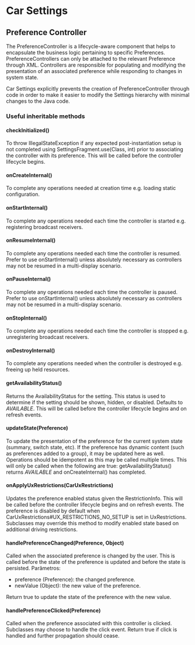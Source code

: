 # Car Settings
## Preference Controller
The PreferenceController is a lifecycle-aware component that helps to encapsulate the business logic pertaining to specific Preferences. PreferenceControllers can only be attached to the relevant Preference through XML. Controllers are responsible for populating and modifying the presentation of an associated preference while responding to changes in system state.

Car Settings explicitly prevents the creation of PreferenceController through code in order to make it easier to modify the Settings hierarchy with minimal changes to the Java code.

### Useful inheritable methods
#### **checkInitialized()**
To throw IllegalStateException if any expected post-instantiation setup is not completed using SettingsFragment.use(Class, int) prior to associating the controller with its preference. This will be called before the controller lifecycle begins.

#### **onCreateInternal()**
To complete any operations needed at creation time e.g. loading static configuration.

#### **onStartInternal()**
To complete any operations needed each time the controller is started e.g. registering broadcast receivers.

#### **onResumeInternal()**
To complete any operations needed each time the controller is resumed. Prefer to use onStartInternal() unless absolutely necessary as controllers may not be resumed in a multi-display scenario.

#### **onPauseInternal()**
To complete any operations needed each time the controller is paused. Prefer to use onStartInternal() unless absolutely necessary as controllers may not be resumed in a multi-display scenario.

#### **onStopInternal()**
To complete any operations needed each time the controller is stopped e.g. unregistering broadcast receivers.
 
#### **onDestroyInternal()**
To complete any operations needed when the controller is destroyed e.g. freeing up held resources.

#### **getAvailabilityStatus()**
Returns the AvailabilityStatus for the setting. This status is used to determine if the setting should be shown, hidden, or disabled. Defaults to *AVAILABLE*. This will be called before the controller lifecycle begins and on refresh events.

#### **updateState(Preference)**
To update the presentation of the preference for the current system state (summary, switch state, etc). If the preference has dynamic content (such as preferences added to a group), it may be updated here as well. Operations should be idempotent as this may be called multiple times. This will only be called when the following are true: getAvailabilityStatus() returns *AVAILABLE* and onCreateInternal() has completed.

#### **onApplyUxRestrictions(CarUxRestrictions)**
Updates the preference enabled status given the RestrictionInfo. This will be called before the controller lifecycle begins and on refresh events. The preference is disabled by default when  CarUxRestrictions#UX_RESTRICTIONS_NO_SETUP is set in UxRestrictions. Subclasses may override this method to modify enabled state based on additional driving restrictions.

#### **handlePreferenceChanged(Preference, Object)**
Called when the associated preference is changed by the user. This is called before the state of the preference is updated and before the state is persisted. Parâmetros:
- preference (Preference): the changed preference.
- newValue (Object): the new value of the preference.

Return true to update the state of the preference with the new value.

#### **handlePreferenceClicked(Preference)**
Called when the preference associated with this controller is clicked. Subclasses may choose to handle the click event.  Return true if click is handled and further propagation should cease.

